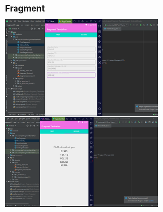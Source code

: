 # Fragment
![alt text](https://github.com/Dimasart12/Fragment/blob/master/HAHAHA.PNG)
![alt text](https://github.com/Dimasart12/Fragment/blob/master/HAHAHA1.PNG)
